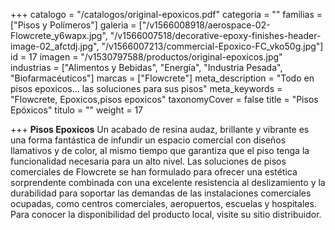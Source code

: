 +++
catalogo = "/catalogos/original-epoxicos.pdf"
categoria = ""
familias = ["Pisos y Polímeros"]
galeria = ["/v1566008918/aerospace-02-Flowcrete_y6wapx.jpg", "/v1566007518/decorative-epoxy-finishes-header-image-02_afctdj.jpg", "/v1566007213/commercial-Epoxico-FC_vko50g.jpg"]
id = 17
imagen = "/v1530797588/productos/original-epoxicos.jpg"
industrias = ["Alimentos y Bebidas", "Energía", "Industria Pesada", "Biofarmacéuticos"]
marcas = ["Flowcrete"]
meta_description = "Todo en pisos epoxicos... las soluciones para sus pisos"
meta_keywords = "Flowcrete, Epoxicos,pisos epoxicos"
taxonomyCover = false
title = "Pisos Epóxicos"
titulo = ""
weight = 17

+++
**Pisos Epoxicos** Un acabado de resina audaz, brillante y vibrante es una forma fantástica de infundir un espacio comercial con diseños llamativos y de color, al mismo tiempo que garantiza que el piso tenga la funcionalidad necesaria para un alto nivel. Las soluciones de pisos comerciales de Flowcrete se han formulado para ofrecer una estética sorprendente combinada con una excelente resistencia al deslizamiento y la durabilidad para soportar las demandas de las instalaciones comerciales ocupadas, como centros comerciales, aeropuertos, escuelas y hospitales. Para conocer la disponibilidad del producto local, visite su sitio distribuidor.